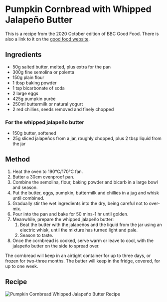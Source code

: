 
# Pumpkin Cornbread with Whipped Jalapeño Butter # 

This is a recipe from the 2020 October edition of BBC Good Food. There is also a link to it on the [good food website](https://www.bbcgoodfood.com/recipes/pumpkin-cornbread-with-whipped-jalapeno-butter).

## Ingredients ## 

- 50g salted butter, melted, plus extra for the pan
- 300g fine semolina or polenta
- 150g plain flour
- 1 tbsp baking powder
- 1 tsp bicarbonate of soda
- 2 large eggs
- 425g pumpkin purée
- 250ml buttermilk or natural yogurt
- 2 red chillies, seeds removed and finely chopped

### For the whipped jalapeño butter

- 150g butter, softened
- 25g sliced jalapeños from a jar, roughly chopped, plus 2 tbsp liquid from the jar

## Method ## 

1. Heat the oven to 190°C/170°C fan.
1. Butter a 30cm ovenproof pan.
1. Combine the semolina, flour, baking powder and bicarb in a large bowl and season.
1. Put the butter, eggs, pumpkin, buttermilk and chillies in a jug and whisk until combined.
1. Gradually stir the wet ingredients into the dry, being careful not to over-mix.
1. Pour into the pan and bake for 50 mins-1 hr until golden.
1. Meanwhile, prepare the whipped jalapeño butter:
    1. Beat the butter with the jalapeños and the liquid from the jar using an electric whisk, until the mixture has turned light and pale.
    1. Season to taste.
1. Once the cornbread is cooked, serve warm or leave to cool, with the jalapeño butter on the side to spread over.

The cornbread will keep in an airtight container for up to three days, or frozen for two-three months. The butter will keep in the fridge, covered, for up to one week.

## Recipe

![Pumpkin Cornbread Whipped Jalapeño Butter Recipe](/public/images/Pumpkin-Cornbread-With-Whipped-Jalapeño-Butter.png)

